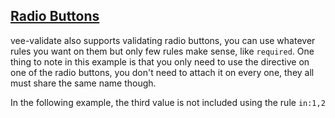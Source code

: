 ## [Radio Buttons](#radio-buttons-example)

vee-validate also supports validating radio buttons, you can use whatever rules you want on them but only few rules make sense, like `required`. One thing to note in this example is that you only need to use the directive on one of the radio buttons, you don't need to attach it on every one, they all must share the same name though.

In the following example, the third value is not included using the rule `in:1,2`